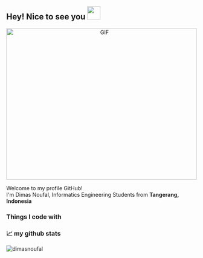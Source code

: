## Hey! Nice to see you <img src="https://github.com/TheDudeThatCode/TheDudeThatCode/blob/master/Assets/Hi.gif" width="35" />

<p align="center">
<img alt="GIF" src="https://github.com/abhisheknaiidu/abhisheknaiidu/blob/master/code.gif?raw=true" width="100%" height="400" />

<p>Welcome to my profile GitHub! </br> I'm Dimas Noufal, Informatics Engineering Students from <b>Tangerang, Indonesia</b></p>
<h3>Things I code with</h3>

<h3>📈 my github stats</h3>
<img src="https://github-readme-stats.vercel.app/api?username=dimasnoufal&show_icons=true&theme=react" alt="dimasnoufal" />
